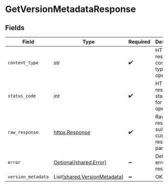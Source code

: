 # GetVersionMetadataResponse


## Fields

| Field                                                                  | Type                                                                   | Required                                                               | Description                                                            |
| ---------------------------------------------------------------------- | ---------------------------------------------------------------------- | ---------------------------------------------------------------------- | ---------------------------------------------------------------------- |
| `content_type`                                                         | *str*                                                                  | :heavy_check_mark:                                                     | HTTP response content type for this operation                          |
| `status_code`                                                          | *int*                                                                  | :heavy_check_mark:                                                     | HTTP response status code for this operation                           |
| `raw_response`                                                         | [httpx.Response](https://www.python-httpx.org/api/#response)           | :heavy_check_mark:                                                     | Raw HTTP response; suitable for custom response parsing                |
| `error`                                                                | [Optional[shared.Error]](../../models/shared/error.md)                 | :heavy_minus_sign:                                                     | Default error response                                                 |
| `version_metadata`                                                     | List[[shared.VersionMetadata](../../models/shared/versionmetadata.md)] | :heavy_minus_sign:                                                     | OK                                                                     |